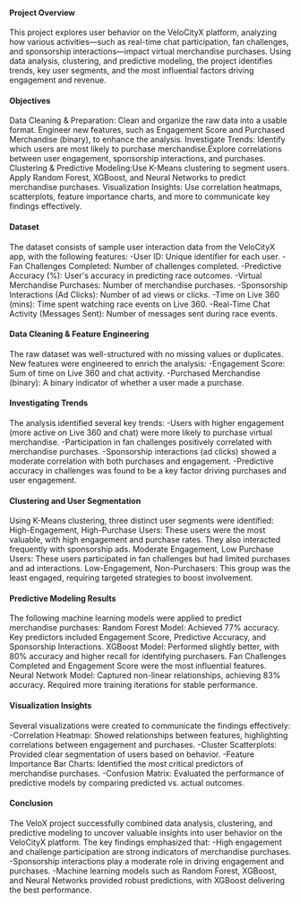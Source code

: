 #### Project Overview
This project explores user behavior on the VeloCityX platform, analyzing how various activities—such as real-time chat participation, fan challenges, and sponsorship interactions—impact virtual merchandise purchases. Using data analysis, clustering, and predictive modeling, the project identifies trends, key user segments, and the most influential factors driving engagement and revenue.

#### Objectives
 Data Cleaning & Preparation: Clean and organize the raw data into a usable format. Engineer new features, such as Engagement Score and Purchased Merchandise (binary), to enhance the analysis.
 Investigate Trends: Identify which users are most likely to purchase merchandise.Explore correlations between user engagement, sponsorship interactions, and purchases.
 Clustering & Predictive Modeling:Use K-Means clustering to segment users. Apply Random Forest, XGBoost, and Neural Networks to predict merchandise purchases.
 Visualization Insights: Use correlation heatmaps, scatterplots, feature importance charts, and more to communicate key findings effectively.

#### Dataset
The dataset consists of sample user interaction data from the VeloCityX app, with the following features:
-User ID: Unique identifier for each user.
-Fan Challenges Completed: Number of challenges completed.
-Predictive Accuracy (%): User's accuracy in predicting race outcomes.
-Virtual Merchandise Purchases: Number of merchandise purchases.
-Sponsorship Interactions (Ad Clicks): Number of ad views or clicks.
-Time on Live 360 (mins): Time spent watching race events on Live 360.
-Real-Time Chat Activity (Messages Sent): Number of messages sent during race events.

#### Data Cleaning & Feature Engineering
The raw dataset was well-structured with no missing values or duplicates.
New features were engineered to enrich the analysis:
-Engagement Score: Sum of time on Live 360 and chat activity.
-Purchased Merchandise (binary): A binary indicator of whether a user made a purchase.

#### Investigating Trends
The analysis identified several key trends:
-Users with higher engagement (more active on Live 360 and chat) were more likely to purchase virtual merchandise.
-Participation in fan challenges positively correlated with merchandise purchases.
-Sponsorship interactions (ad clicks) showed a moderate correlation with both purchases and engagement.
-Predictive accuracy in challenges was found to be a key factor driving purchases and user engagement.

#### Clustering and User Segmentation
Using K-Means clustering, three distinct user segments were identified:
High-Engagement, High-Purchase Users: These users were the most valuable, with high engagement and purchase rates. They also interacted frequently with sponsorship ads.
Moderate Engagement, Low Purchase Users: These users participated in fan challenges but had limited purchases and ad interactions.
Low-Engagement, Non-Purchasers: This group was the least engaged, requiring targeted strategies to boost involvement.

#### Predictive Modeling Results
The following machine learning models were applied to predict merchandise purchases:
Random Forest Model: Achieved 77% accuracy. Key predictors included Engagement Score, Predictive Accuracy, and Sponsorship Interactions.
XGBoost Model: Performed slightly better, with 80% accuracy and higher recall for identifying purchasers. Fan Challenges Completed and Engagement Score were the most influential features.
Neural Network Model: Captured non-linear relationships, achieving 83% accuracy. Required more training iterations for stable performance.

#### Visualization Insights
Several visualizations were created to communicate the findings effectively:
-Correlation Heatmap: Showed relationships between features, highlighting correlations between engagement and purchases.
-Cluster Scatterplots: Provided clear segmentation of users based on behavior.
-Feature Importance Bar Charts: Identified the most critical predictors of merchandise purchases.
-Confusion Matrix: Evaluated the performance of predictive models by comparing predicted vs. actual outcomes.

#### Conclusion
The VeloX project successfully combined data analysis, clustering, and predictive modeling to uncover valuable insights into user behavior on the VeloCityX platform. The key findings emphasized that:
-High engagement and challenge participation are strong indicators of merchandise purchases.
-Sponsorship interactions play a moderate role in driving engagement and purchases.
-Machine learning models such as Random Forest, XGBoost, and Neural Networks provided robust predictions, with XGBoost delivering the best performance.
